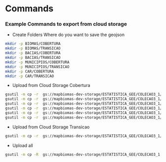 # Commands

### Example Commands to export from cloud storage

- Create Folders Where do you want to save the geojson

```sh
mkdir -p BIOMAS/COBERTURA
mkdir -p BIOMAS/TRANSICAO
mkdir -p BACIAS/COBERTURA
mkdir -p BACIAS/TRANSICAO
mkdir -p MUNICIPIOS/COBERTURA
mkdir -p MUNICIPIOS/TRANSICAO
mkdir -p CAR/COBERTURA
mkdir -p CAR/TRANSICAO
```

- Upload from Cloud Storage Cobertura

```sh
gsutil -m cp -r  gs://mapbiomas-dev-storage/ESTATISTICA_GEE/COLECAO3_1/BIOMAS/COBERTURAV2/*.geojson  BIOMAS/COBERTURA/
gsutil -m cp -r  gs://mapbiomas-dev-storage/ESTATISTICA_GEE/COLECAO3_1/BIOMAS/TRANSICAOV2/*.geojson  BIOMAS/TRANSICAO/
gsutil -m cp -r  gs://mapbiomas-dev-storage/ESTATISTICA_GEE/COLECAO3_1/BACIAS/COBERTURAV2/*.geojson  BACIAS/COBERTURA/
gsutil -m cp -r  gs://mapbiomas-dev-storage/ESTATISTICA_GEE/COLECAO3_1/BACIAS/TRANSICAOV2/*.geojson  BACIAS/TRANSICAO/
gsutil -m cp -r  gs://mapbiomas-dev-storage/ESTATISTICA_GEE/COLECAO3_1/CAR/COBERTURAV2/collection-31-cobertura-municipios-*.geojson  MUNICIPIOS/COBERTURA/
gsutil -m cp -r  gs://mapbiomas-dev-storage/ESTATISTICA_GEE/COLECAO3_1/CAR/COBERTURAV2/collection-31-cobertura-municipios-car-*.geojson  CAR/COBERTURA/
```

- Upload from Cloud Storage Transicao

```sh
gsutil -m cp -r  gs://mapbiomas-dev-storage/ESTATISTICA_GEE/COLECAO3_1/BIOMAS/TRANSICAOV2/*.geojson  BIOMAS/TRANSICAO/
```

- Upload all

```sh
gsutil -m cp -R  gs://mapbiomas-dev-storage/ESTATISTICA_GEE/COLECAO3_1 .  
```
